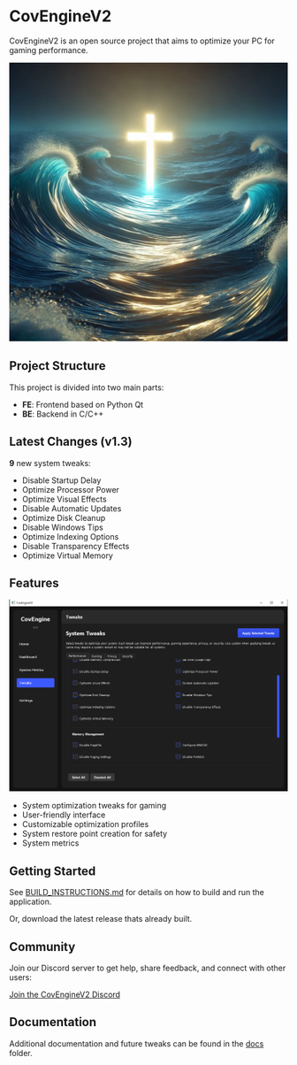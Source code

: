 # CovEngineV2

CovEngineV2 is an open source project that aims to optimize your PC for gaming performance.

![CovEngineV2 Screenshot](./image%20(2).png)

## Project Structure

This project is divided into two main parts:

- **FE**: Frontend based on Python Qt
- **BE**: Backend in C/C++

## Latest Changes (v1.3)

**9** new system tweaks:

- Disable Startup Delay
- Optimize Processor Power
- Optimize Visual Effects
- Disable Automatic Updates
- Optimize Disk Cleanup
- Disable Windows Tips
- Optimize Indexing Options
- Disable Transparency Effects
- Optimize Virtual Memory


## Features

![CovEngineV2 Screenshot](./latestv1.3.PNG)

- System optimization tweaks for gaming
- User-friendly interface
- Customizable optimization profiles
- System restore point creation for safety
- System metrics

## Getting Started

See [BUILD_INSTRUCTIONS.md](./BUILD_INSTRUCTIONS.md) for details on how to build and run the application.

Or, download the latest release thats already built.

## Community

Join our Discord server to get help, share feedback, and connect with other users:

[Join the CovEngineV2 Discord](https://discord.gg/btHSfdSg)

## Documentation

Additional documentation and future tweaks can be found in the [docs](./docs) folder. 
